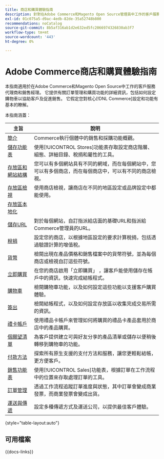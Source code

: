 ```yaml
---
title: 商店和購買體驗指南
description: 針對在Adobe Commerce和Magento Open Source管理員中工作的客戶服務代理商和銷售經理，提供有關商店定義和銷售處理功能的完整資訊。
exl-id: 01c075a5-d9ac-4edb-82de-35a52748b800
recommendations: noCatalog
source-git-commit: 8b5af316ab1d2e632ed5fc2066974326830ab3f7
workflow-type: tm+mt
source-wordcount: '443'
ht-degree: 0%

---
```


# Adobe Commerce商店和購買體驗指南

本指南適用於在Adobe Commerce和Magento Open Source中工作的客戶服務代理商和銷售經理。 它提供有關訂單管理和購買功能的詳細資訊，包括如何設定購物車以協助客戶及促進銷售。 它假定您對核心[!DNL Commerce]設定和功能有基本的瞭解。

本指南涵蓋：

| 主旨 | 說明 |
| ------- | ----------- |
| [簡介](introduction.md) | Commerce執行個體中的銷售和採購功能概觀。 |
| [儲存功能表](stores-menu.md) | 使用[!UICONTROL Stores]功能表存取設定商店階層、組態、詳細目錄、稅捐和屬性的工具。 |
| [存放區和網站結構](stores.md) | 您可以有多個網站具有不同的網域，而在每個網站中，您可以有多個商店，而在每個商店中，可以有不同的商店檢視。 |
| [存放區檢視](store-views.md) | 使用商店檢視，讓商店在不同的地區設定或品牌設定中都能使用。 |
| [存放區本地化](store-localize.md) |  |
| [儲存URL](store-urls.md) | 對於每個網站，自訂指派給店面的基礎URL和指派給Commerce管理員的URL。 |
| [稅捐](taxes.md) | 設定您的商店，以根據地區設定的要求計算稅捐，包括透過驗證計算的增值稅。 |
| [貨幣](currency.md) | 檢閱出現在產品價格和銷售檔案中的貨幣符號，並為每個商店或檢視自訂這些符號。 |
| [立即購買](checkout-instant-purchase.md) | 在您的商店啟用「立即購買」 ，讓客戶能使用儲存在帳戶中的資訊，快速完成結帳程式。 |
| [購物車](cart.md) | 檢閱購物車功能，以及如何設定這些功能以支援客戶購買體驗。 |
| [簽出](checkout-process.md) | 檢閱結帳程式，以及如何設定存放區以收集完成交易所需的資訊。 |
| [禮卡帳戶](product-gift-card-workflow.md) | 使用禮品卡帳戶來管理如何將購買的禮品卡產品套用於商店中的產品購買。 |
| [個願望清單](wishlists.md) | 為客戶提供建立可與好友分享的產品清單或儲存以便稍後轉移到購物車的功能。 |
| [付款方法](payments.md) | 探索所有原生支援的支付方法和服務，讓您更輕鬆結帳，更方便客戶。 |
| [銷售功能表](sales-menu.md) | 使用[!UICONTROL Sales]功能表，根據訂單在工作流程中的位置來存取處理訂單的工具。 |
| [訂單管理](orders.md) | 透過工作流程追蹤訂單進度與狀態，其中訂單會變成商業發票，而商業發票會變成出貨。 |
| [運送與傳遞](delivery.md) | 設定多種傳遞方式及運送公司，以提供最佳客戶體驗。 |

{style="table-layout:auto"}

## 可用檔案

{{docs-links}}
